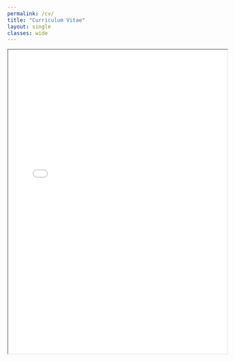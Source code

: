 ```yaml
---
permalink: /cv/
title: "Curriculum Vitae"
layout: single
classes: wide
---
```

<div style="width: 100%; height:700">
<iframe src="/assets/CV/CV_Che_08_2023.pdf" width="100%" height="700">
This browser does not support PDFs. Please download the PDF to view it: <a href="/assets/CV/CV_Che_08_2023.pdf">Download PDF</a>
</iframe>
</div>
